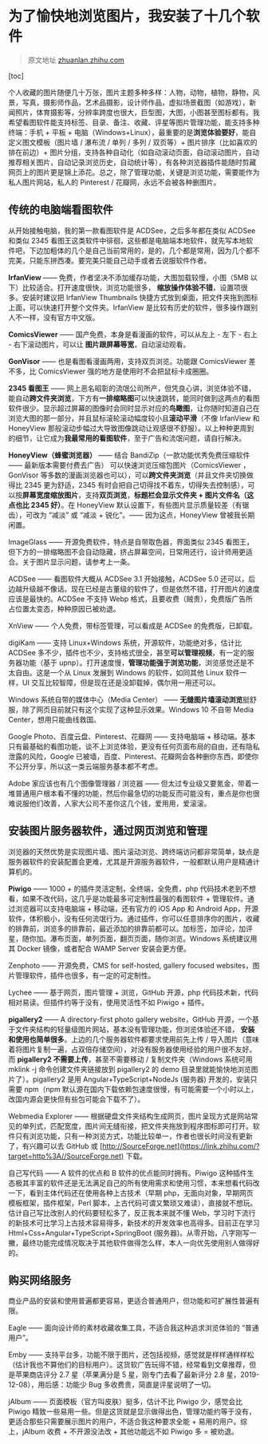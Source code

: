 # 为了愉快地浏览图片，我安装了十几个软件

> 原文地址 [zhuanlan.zhihu.com](https://zhuanlan.zhihu.com/p/101841579)

[toc]

个人收藏的图片随便几十万张，图片主题多种多样：人物，动物，植物，静物，风景，写真，摄影师作品，艺术品摄影，设计师作品，虚拟场景截图（如游戏），新闻照片，体育摄影等，分辨率跨度也很大，巨型图，大图，小图甚至图标都有。我希望看图软件能支持标签、目录、备注、收藏、评星等图片管理功能，能支持多种终端：手机 + 平板 + 电脑（Windows+Linux），最重要的是**浏览体验要好**，能自定义图文模板（图片墙 / 瀑布流 / 单列 / 多列 / 双页等）+ 图片排序（比如喜欢的排在前边）+ 图片分组，支持各种自动化（如自动滚动页面，自动滚动图片，自动推荐相关图片，自动记录浏览历史，自动统计等），有各种浏览器插件能随时剪藏网页上的图片更是锦上添花。总之，除了管理功能，关键是浏览功能，需要能作为私人图片网站，私人的 Pinterest / 花瓣网，永远不会被各种删图片。

## 传统的电脑端看图软件

从开始接触电脑，我的第一款看图软件是 ACDSee，之后多年都在类似 ACDSee 和类似 2345 看图王这类软件中徘徊，这些都是电脑端本地软件，就先写本地软件吧，下边加粗体的几个是自己当前常用的，是的，几个都是常用，因为几个都不完美，只能东拼西凑。要完美只能自己动手或者去说服软件作者。

**IrfanView** —— 免费，作者坚决不添加缓存功能，大图加载较慢，小图（5MB 以下）比较适合。打开速度很快，浏览功能很多， **缩放操作体验不错**，设置项很多。安装时建议把 IrfanView Thumbnails 快捷方式放到桌面，把文件夹拖到图标上面，可以快速打开整个文件夹。IrfanView 是比较有历史的软件，很多操作跟别人不一样，没有官方中文版。

**ComicsViewer** —— 国产免费，本身是看漫画的软件，可以从左上 - 左下 - 右上 - 右下滚动图片，可以让 **图片跟屏幕等宽**，自动滚动观看。

**GonVisor** —— 也是看图看漫画两用，支持双页浏览。功能跟 ComicsViewer 差不多，比 ComicsViewer 强的地方是使用时不会把鼠标卡成圈圈。

**2345 看图王** —— 网上恶名昭彰的流氓公司所产，但凭良心讲，浏览体验不错，能自动**跨文件夹浏览**，下方有**一排缩略图**可以快速跳转，能同时做到这两点的看图软件很少。显示超过屏幕的图像时会同时显示对应的**鸟瞰图**，让你随时知道自己在浏览大图的那一部分，并且鼠标滚轮滚动幅度较小且**滚动平滑**（不像 IrfanView 和 HoneyView 那般滚动步幅过大导致图像跳动让观感很不舒服）。以上种种更周到的细节，让它成为**我最常用的看图软件**，至于广告和流氓问题，请自行解决。

**HoneyView（蜂蜜浏览器）** —— 结合 BandiZip（一款功能优秀免费压缩软件 —— 最新版本需要付费去广告） 可以快速浏览压缩包图片（ComicsViewer ，GonVisor 等多数的漫画浏览器也可以），可以**跨文件夹浏览**（并且文件夹切换做得比 2345 更为舒适，2345 有时会把自己切得找不着东，切得失去控制感），可以按**屏幕宽度缩放图片**，支持**双页浏览**，**标题栏会显示文件夹 + 图片文件名（这点也比 2345 好）**。在 HoneyView 默认设置下，有些图片显示质量较差（有锯齿），可改为 “减淡” 或 “减淡 + 锐化”。—— 因为这点，HoneyView 曾被我长期闲置。

ImageGlass —— 开源免费软件，特点是自带取色器，界面类似 2345 看图王，但下方的一排缩略图不会自动隐藏，挤占屏幕空间，日常用还行，设计师用更适合。关于图片显示问题，请参考上一条。

ACDSee —— 看图软件大概从 ACDSee 3.1 开始接触，ACDSee 5.0 还可以，后边越升级越不像话。现在已经是古董级的软件了，但是依然不错，打开图片的速度应该是最快的。ACDSee 不支持 Webp 格式，且要收费（贼贵），免费版广告所占位置太变态，种种原因已被劝退。

XnView —— 个人免费，带标签管理，可以看成是 ACDSee 的免费版，已卸载。

digiKam —— 支持 Linux+Windows 系统，开源软件，功能绝对多，估计比 ACDSee 多不少，插件也不少，支持格式很全，甚至**可以管理视频**，有一定的服务器功能（基于 upnp）。打开速度慢，**管理功能强于浏览功能**，浏览感觉还是不太自由。这是一个从 Linux 发展到 Windows 的软件，如同其他 Linux 软件一样，UI 交互比较智障，但是现在还是没卸载掉，偶尔用一用还可以。

Windows 系统自带的媒体中心（Media Center） —— **无缝图片墙滚动浏览**挺舒服，除了网页目前就只有这个实现了这种显示效果。Windows 10 不自带 Media Center，想用只能曲线救国。

Google Photo、百度云盘、Pinterest、花瓣网 —— 支持电脑端 + 移动端。基本只有最基础的看图功能，谈不上浏览体验，更没有任何页面布局的自由，还有隐私泄露的风险，Google 已被墙，百度、Pinterest、花瓣网会各种删你东西，即使你不公开分享，所以这一类云端服务基本都不考虑。

Adobe 家应该也有几个图像管理器 / 浏览器 —— 但太过专业级又要氪金，带着一堆普通用户根本看不懂的功能，然后你最急切的功能反而可能没有，重点是你也很难说服他们改善，人家大公司不差你这几个钱，爱用用，爱滚滚。

## 安装图片服务器软件，通过网页浏览和管理

浏览器的天然优势是实现图片墙、图片滚动浏览、跨终端访问都非常简单，缺点是服务器软件的安装配置会更难，尤其是开源服务器软件，一般都默认用户是精通计算机的。

**Piwigo** —— 1000 + 的插件灵活定制，全终端，全免费，php 代码技术老到不想看，如果不改代码，这几乎是功能最多可定制性最强的看图软件 + 管理软件。通过浏览器可以支持电脑端 + 移动端，还有官方的 iOS App 和 Android App，开源软件，体积极小，没有任何流氓行为。通过插件，你可以任意排序你的图片，收藏的排靠前，浏览多的排靠前，最近添加的排靠前都可以。加标签，加评论，加评星，随你加。瀑布页面，单列页面，翻页页面，随你浏览。Windows 系统建议用其 Docker 镜像，或者配合 WAMP Server 安装会更方便。

Zenphoto —— 开源免费，CMS for self-hosted, gallery focused websites，图片管理软件，插件也很多，有一定的可定制性。

Lychee —— 基于网页，图片管理 + 浏览，GitHub 开源，php 代码技术新，代码相对易读。但插件约等于没有，使用灵活性不如 Piwigo + 插件。

**pigallery2** —— A directory-first photo gallery website，GitHub 开源，一个基于文件夹结构的轻量级图片网站，基本没有管理功能，但浏览体验还不错， **安装和使用也简单很多**。上边的几个服务器软件都要求使用前先上传 / 导入图片（意味着将图片复制一遍，占双倍存储空间），对没有服务器使用经验的用户很不友好。而 **pigallery2 不需要上传**，甚至不需要移动 / 复制文件夹（Windows 系统可用 mklink -j 命令创建文件夹链接放到 pigallery2 的 demo 目录里就能愉快地浏览图片了）。pigallery2 是用 Angular+TypeScript+NodeJs (服务器) 开发的，安装只需要 npm（npm 默认源在国内下载依赖包速度很慢，有可能需要一个小时以上，改国内源会更快但有些包可能会下载不了）。

Webmedia Explorer —— 根据硬盘文件夹结构生成网页，图片呈现方式是网站常见的单列式，匹配宽度，图片间无缝衔接，把文件夹拖放到程序图标即可打开。软件只有浏览功能，只有一种浏览方式，功能比较单一，作者也很长时间没有更新了，有兴趣可以去 GitHub 或 [http://SourceForge.net](https://link.zhihu.com/?target=http%3A//SourceForge.net) 下载。

自己写代码 —— A 软件的优点和 B 软件的优点能同时拥有。Piwigo 这种插件生态极其丰富的软件还是无法满足自己的所有使用需求和使用习惯，本来想看代码改一下，看到主体代码还在使用各种上古技术（早期 php，无面向对象，早期网页模板框架，插件框架，Perl 脚本，上古代码可谓又繁琐又难读），直接就不想玩。估计自己写比改别人的代码要轻松多了，反正我本来就不懂 Web，学习时下流行的新技术可比学习上古技术容易得多，新技术的开发效率也高得多。目前正在学习 Html+Css+Angular+TypeScript+SpringBoot (服务器)。从零开始，八字刚写一撇，最终功能完成情况取决于其他软件做得怎么样，本人一向优先使用别人做得好的。

## 购买网络服务

商业产品的安装和使用普遍都更容易，更适合普通用户，但功能和可扩展性普遍有限。

Eagle —— 面向设计师的素材收藏收集工具，不适合我这种追求浏览体验的 “普通用户”。

Emby —— 支持平台多，功能不限于图片，还包括视频，感觉就是样样通样样松（估计我也不算他们的目标用户）。这货软广告玩得不错，经常看到文章推荐，但是苹果商店评分 2.7 星（苹果满分是 5 星，刚专门去看了最新评分 2.8 星，2019-12-08），用后感：功能少 Bug 多收费贵，简直是评星说明了一切。

jAlbum —— 页面模板（官方叫皮肤）挺多，估计不比 Piwigo 少，感觉会比 Piwigo 精致一些易用一些。但是这货就是显示做得出色，管理功能约等于没有，更适合那些只需要展示图片的用户，不适合我这种要求全能 + 易用的用户。综上，jAlbum 收费 + 不开源没法改 + 其他功能远不如 Piwigo 多 = 被劝退。
